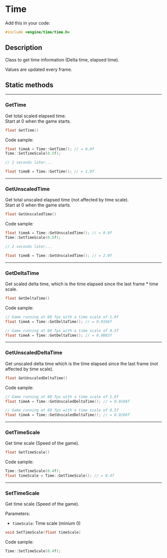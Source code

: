 # Time

Add this in your code:
```cpp
#include <engine/time/time.h>
```

## Description

Class to get time information (Delta time, elapsed time).

Values are updated every frame.

## Static methods

---
### GetTime
Get total scaled elapsed time.<br>
Start at 0 when the game starts.

```cpp
float GetTime()
```
Code sample:
```cpp
float timeA = Time::GetTime(); // = 0.0f
Time::SetTimeScale(0.5f);

// 2 seconds later...

float timeB = Time::GetTime(); // = 1.0f
```

---
### GetUnscaledTime
Get total unscaled elapsed time (not affected by time scale).<br>
Start at 0 when the game starts.<br>

```cpp
float GetUnscaledTime()
```
Code sample:
```cpp
float timeA = Time::GetUnscaledTime(); // = 0.0f
Time::SetTimeScale(0.5f);

// 2 seconds later...

float timeB = Time::GetUnscaledTime(); // = 2.0f
```

---
### GetDeltaTime
Get scaled delta time, which is the time elapsed since the last frame * time scale.

```cpp
float GetDeltaTime()
```
Code sample:
```cpp
// Game running at 60 fps with a time scale of 1.0f
float timeA = Time::GetDeltaTime(); // = 0.0166f

// Game running at 60 fps with a time scale of 0.5f
float timeA = Time::GetDeltaTime(); // = 0.0083f
```

---
### GetUnscaledDeltaTime
Get unscaled delta time which is the time elapsed since the last frame (not affected by time scale).

```cpp
float GetUnscaledDeltaTime()
```
Code sample:
```cpp
// Game running at 60 fps with a time scale of 1.0f
float timeA = Time::GetUnscaledDeltaTime(); // = 0.0166f

// Game running at 60 fps with a time scale of 0.5f
float timeA = Time::GetUnscaledDeltaTime(); // = 0.0166f
```

---
### GetTimeScale
Get time scale (Speed of the game).

```cpp
float GetTimeScale()
```
Code sample:
```cpp
Time::SetTimeScale(0.4f);
float timeScale = Time::GetTimeScale(); // = 0.4f
```

---
### SetTimeScale
Get time scale (Speed of the game).

Parameters:
- `timeScale`: Time scale (minium 0)
```cpp
void SetTimeScale(float timeScale)
```
Code sample:
```cpp
Time::SetTimeScale(0.4f);
```